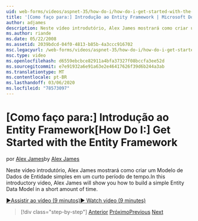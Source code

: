 ```yaml
---
uid: web-forms/videos/aspnet-35/how-do-i/how-do-i-get-started-with-the-entity-framework
title: '[Como faço para:] Introdução ao Entity Framework | Microsoft Docs'
author: adjames
description: Neste vídeo introdutório, Alex James mostrará como criar um Modelo de Dados de Entidade simples em um curto período de tempo.
ms.author: riande
ms.date: 05/22/2008
ms.assetid: 2039bdcd-04f0-4813-b85b-4a3ccc916702
msc.legacyurl: /web-forms/videos/aspnet-35/how-do-i/how-do-i-get-started-with-the-entity-framework
msc.type: video
ms.openlocfilehash: d6559ebcbce82911a4bfa37327f08bccfa3ee52d
ms.sourcegitcommit: e7e91932a6e91a63e2e46417626f39d6b244a3ab
ms.translationtype: MT
ms.contentlocale: pt-BR
ms.lasthandoff: 03/06/2020
ms.locfileid: "78573097"
---
```

# <a name="how-do-i-get-started-with-the-entity-framework"></a><span data-ttu-id="95272-103">[Como faço para:] Introdução ao Entity Framework</span><span class="sxs-lookup"><span data-stu-id="95272-103">[How Do I:] Get Started with the Entity Framework</span></span>

<span data-ttu-id="95272-104">por [Alex James](https://github.com/adjames)</span><span class="sxs-lookup"><span data-stu-id="95272-104">by [Alex James](https://github.com/adjames)</span></span>

<span data-ttu-id="95272-105">Neste vídeo introdutório, Alex James mostrará como criar um Modelo de Dados de Entidade simples em um curto período de tempo.</span><span class="sxs-lookup"><span data-stu-id="95272-105">In this introductory video, Alex James will show you how to build a simple Entity Data Model in a short amount of time.</span></span>

[<span data-ttu-id="95272-106">&#9654;Assistir ao vídeo (9 minutos)</span><span class="sxs-lookup"><span data-stu-id="95272-106">&#9654; Watch video (9 minutes)</span></span>](https://channel9.msdn.com/Blogs/ASP-NET-Site-Videos/how-do-i-get-started-with-the-entity-framework)

> [!div class="step-by-step"]
> <span data-ttu-id="95272-107">[Anterior](how-do-i-converting-a-net-20-windows-forms-application-to-net-35.md)
> [Próximo](how-do-i-use-the-new-entity-data-source.md)</span><span class="sxs-lookup"><span data-stu-id="95272-107">[Previous](how-do-i-converting-a-net-20-windows-forms-application-to-net-35.md)
[Next](how-do-i-use-the-new-entity-data-source.md)</span></span>
